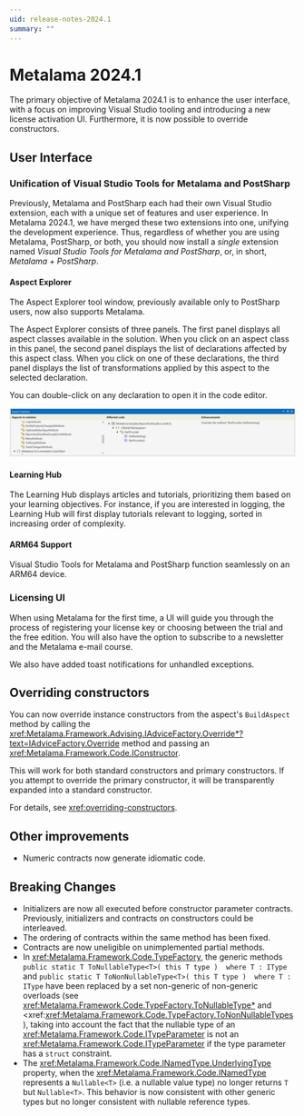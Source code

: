 ```yaml
---
uid: release-notes-2024.1
summary: ""
---
```


# Metalama 2024.1

The primary objective of Metalama 2024.1 is to enhance the user interface, with a focus on improving Visual Studio tooling and introducing a new license activation UI. Furthermore, it is now possible to override constructors.

## User Interface

### Unification of Visual Studio Tools for Metalama and PostSharp

Previously, Metalama and PostSharp each had their own Visual Studio extension, each with a unique set of features and user experience. In Metalama 2024.1, we have merged these two extensions into one, unifying the development experience. Thus, regardless of whether you are using Metalama, PostSharp, or both, you should now install a _single_ extension named _Visual Studio Tools for Metalama and PostSharp_, or, in short, _Metalama + PostSharp_.

#### Aspect Explorer

The Aspect Explorer tool window, previously available only to PostSharp users, now also supports Metalama.

The Aspect Explorer consists of three panels. The first panel displays all aspect classes available in the solution. When you click on an aspect class in this panel, the second panel displays the list of declarations affected by this aspect class. When you click on one of these declarations, the third panel displays the list of transformations applied by this aspect to the selected declaration.

You can double-click on any declaration to open it in the code editor.

![Aspect Explorer](../using/images/aspect-explorer.png)

#### Learning Hub

The Learning Hub displays articles and tutorials, prioritizing them based on your learning objectives. For instance, if you are interested in logging, the Learning Hub will first display tutorials relevant to logging, sorted in increasing order of complexity.

#### ARM64 Support

Visual Studio Tools for Metalama and PostSharp function seamlessly on an ARM64 device.

### Licensing UI

When using Metalama for the first time, a UI will guide you through the process of registering your license key or choosing between the trial and the free edition. You will also have the option to subscribe to a newsletter and the Metalama e-mail course.

We also have added toast notifications for unhandled exceptions.

## Overriding constructors

You can now override instance constructors from the aspect's `BuildAspect` method by calling the <xref:Metalama.Framework.Advising.IAdviceFactory.Override*?text=IAdviceFactory.Override> method and passing an <xref:Metalama.Framework.Code.IConstructor>.

This will work for both standard constructors and primary constructors. If you attempt to override the primary constructor, it will be transparently expanded into a standard constructor.

For details, see <xref:overriding-constructors>.


## Other improvements

* Numeric contracts now generate idiomatic code.

## Breaking Changes

* Initializers are now all executed before constructor parameter contracts. Previously, initializers and contracts on constructors could be interleaved.
* The ordering of contracts within the same method has been fixed.
* Contracts are now uneligible on unimplemented partial methods.
* In <xref:Metalama.Framework.Code.TypeFactory>, the generic methods `public static T ToNullableType<T>( this T type )  where T : IType` and `public static T ToNonNullableType<T>( this T type )  where T : IType` have been replaced by a set non-generic of non-generic overloads  (see <xref:Metalama.Framework.Code.TypeFactory.ToNullableType*> and <xref:<xref:Metalama.Framework.Code.TypeFactory.ToNonNullableTypes>), taking into account the fact that the nullable type of an <xref:Metalama.Framework.Code.ITypeParameter> is not an <xref:Metalama.Framework.Code.ITypeParameter> if the type parameter has a `struct` constraint.
* The <xref:Metalama.Framework.Code.INamedType.UnderlyingType> property, when the <xref:Metalama.Framework.Code.INamedType> represents a `Nullable<T>` (i.e. a nullable value type) no longer returns `T` but `Nullable<T>`. This behavior is now consistent with other generic types but no longer consistent with nullable reference types.

